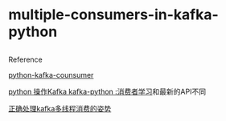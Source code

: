 # multiple-consumers-in-kafka-python


##
Reference

[python-kafka-counsumer](https://github.com/xiaofeicn/python-kafka-counsumer/tree/master/consumers)


[python 操作Kafka kafka-python :消费者学习](https://www.jianshu.com/p/c89997867d48)和最新的API不同


[正确处理kafka多线程消费的姿势](https://blog.csdn.net/Johnnyz1234/article/details/98318528)
